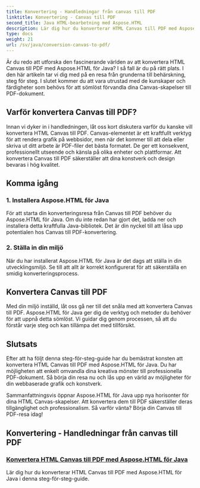 ```yaml
---
title: Konvertering - Handledningar från canvas till PDF
linktitle: Konvertering - Canvas till PDF
second_title: Java HTML-bearbetning med Aspose.HTML
description: Lär dig hur du konverterar HTML Canvas till PDF med Aspose.HTML för Java i den här omfattande guiden. Bemästra konsten att digital transformation!
type: docs
weight: 21
url: /sv/java/conversion-canvas-to-pdf/
---
```


Är du redo att utforska den fascinerande världen av att konvertera HTML Canvas till PDF med Aspose.HTML för Java? I så fall är du på rätt plats. I den här artikeln tar vi dig med på en resa från grunderna till behärskning, steg för steg. I slutet kommer du att vara utrustad med de kunskaper och färdigheter som behövs för att sömlöst förvandla dina Canvas-skapelser till PDF-dokument.

## Varför konvertera Canvas till PDF?

Innan vi dyker in i handledningen, låt oss kort diskutera varför du kanske vill konvertera HTML Canvas till PDF. Canvas-elementet är ett kraftfullt verktyg för att rendera grafik på webbsidor, men när det kommer till att dela eller skriva ut ditt arbete är PDF-filer det bästa formatet. De ger ett konsekvent, professionellt utseende och känsla på olika enheter och plattformar. Att konvertera Canvas till PDF säkerställer att dina konstverk och design bevaras i hög kvalitet.

## Komma igång

### 1. Installera Aspose.HTML för Java

För att starta din konverteringsresa från Canvas till PDF behöver du Aspose.HTML för Java. Om du inte redan har gjort det, ladda ner och installera detta kraftfulla Java-bibliotek. Det är din nyckel till att låsa upp potentialen hos Canvas till PDF-konvertering.

### 2. Ställa in din miljö

När du har installerat Aspose.HTML för Java är det dags att ställa in din utvecklingsmiljö. Se till att allt är korrekt konfigurerat för att säkerställa en smidig konverteringsprocess.

## Konvertera Canvas till PDF

Med din miljö inställd, låt oss gå ner till det snåla med att konvertera Canvas till PDF. Aspose.HTML för Java ger dig de verktyg och metoder du behöver för att uppnå detta sömlöst. Vi guidar dig genom processen, så att du förstår varje steg och kan tillämpa det med tillförsikt.

## Slutsats

Efter att ha följt denna steg-för-steg-guide har du bemästrat konsten att konvertera HTML Canvas till PDF med Aspose.HTML för Java. Du har möjligheten att enkelt omvandla dina kreativa mönster till professionella PDF-dokument. Så börja din resa nu och lås upp en värld av möjligheter för din webbaserade grafik och konstverk.

Sammanfattningsvis öppnar Aspose.HTML för Java upp nya horisonter för dina HTML Canvas-skapelser. Att konvertera dem till PDF säkerställer deras tillgänglighet och professionalism. Så varför vänta? Börja din Canvas till PDF-resa idag!
## Konvertering - Handledningar från canvas till PDF
### [Konvertera HTML Canvas till PDF med Aspose.HTML för Java](./canvas-to-pdf/)
Lär dig hur du konverterar HTML Canvas till PDF med Aspose.HTML för Java i denna steg-för-steg-guide.